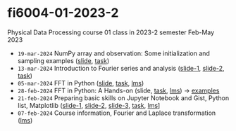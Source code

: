 # fi6004-01-2023-2
Physical Data Processing course 01 class in 2023-2 semester Feb-May 2023
+ `19-mar-2024` NumPy array and observation: Some initialization and sampling examples ([slide](https://osf.io/ewp5s), [task](https://github.com/dudung/fi6004-01-2023-2/issues/5))
+ `13-mar-2024` Introduction to Fourier series and analysis ([slide-1](https://osf.io/eupys), [slide-2](https://osf.io/ukcmw), [task](https://github.com/dudung/fi6004-01-2023-2/issues/4))
+ `05-mar-2024` FFT in Python ([slide](https://osf.io/k6mr9), [task](https://github.com/dudung/fi6004-01-2023-2/issues/3), [lms](https://edunex.itb.ac.id/courses/58272/preview/237166))
+ `28-feb-2024` FFT in Python: A Hands-on (slide, [task](https://github.com/dudung/fi6004-01-2023-2/issues/2), [lms](https://edunex.itb.ac.id/courses/58272/preview/237166)) &rightarrow; [examples](https://github.com/dudung/py-jupyter-nb/tree/main/src/apply/fft)
+ `21-feb-2024` Preparing basic skills on Jupyter Notebook and Gist, Python list, Matplotlib ([slide-1](https://osf.io/pxcra), [slide-2](https://osf.io/rxu7v), [slide-3](https://osf.io/zp2y7), [task](https://github.com/dudung/fi6004-01-2023-2/issues/1), [lms](https://edunex.itb.ac.id/courses/58272/preview/234923)]
+ `07-feb-2024` Course information, Fourier and Laplace transformation ([lms](https://edunex.itb.ac.id/courses/58272/preview/227090))
